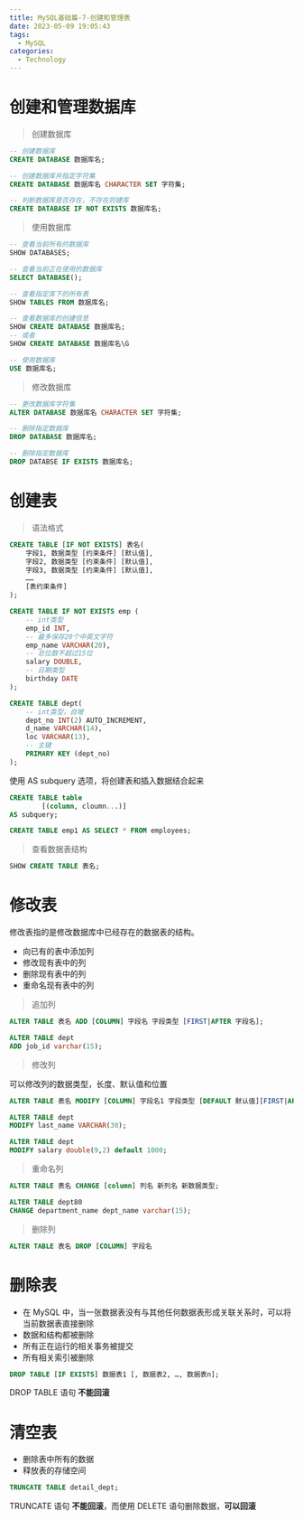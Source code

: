 ```yaml
---
title: MySQL基础篇-7-创建和管理表
date: 2023-05-09 19:05:43
tags: 
  - MySQL
categories: 
  - Technology
---
```


# 创建和管理数据库

> 创建数据库

```sql
-- 创建数据库
CREATE DATABASE 数据库名;

-- 创建数据库并指定字符集
CREATE DATABASE 数据库名 CHARACTER SET 字符集;

-- 判断数据库是否存在，不存在则建库
CREATE DATABASE IF NOT EXISTS 数据库名;
```

> 使用数据库

```sql
-- 查看当前所有的数据库
SHOW DATABASES;

-- 查看当前正在使用的数据库
SELECT DATABASE();

-- 查看指定库下的所有表
SHOW TABLES FROM 数据库名;

-- 查看数据库的创建信息
SHOW CREATE DATABASE 数据库名;
-- 或者
SHOW CREATE DATABASE 数据库名\G

-- 使用数据库
USE 数据库名;
```

> 修改数据库

```sql
-- 更改数据库字符集
ALTER DATABASE 数据库名 CHARACTER SET 字符集;

-- 删除指定数据库
DROP DATABASE 数据库名;

-- 删除指定数据库
DROP DATABSE IF EXISTS 数据库名;
```

# 创建表

> 语法格式

```sql
CREATE TABLE [IF NOT EXISTS] 表名(
    字段1, 数据类型 [约束条件] [默认值],
    字段2, 数据类型 [约束条件] [默认值],
    字段3, 数据类型 [约束条件] [默认值],
    ……
    [表约束条件]
);
```

```sql
CREATE TABLE IF NOT EXISTS emp (
    -- int类型
    emp_id INT,
    -- 最多保存20个中英文字符
    emp_name VARCHAR(20),
    -- 总位数不超过15位
    salary DOUBLE,
    -- 日期类型
    birthday DATE
);

CREATE TABLE dept(
    -- int类型，自增
    dept_no INT(2) AUTO_INCREMENT,
    d_name VARCHAR(14),
    loc VARCHAR(13),
    -- 主键
    PRIMARY KEY (dept_no)
);
```

 使用 AS subquery 选项，将创建表和插入数据结合起来 

```sql
CREATE TABLE table 
		[(column, cloumn...)]
AS subquery;		
```

```sql
CREATE TABLE emp1 AS SELECT * FROM employees;
```

> 查看数据表结构

```sql
SHOW CREATE TABLE 表名;
```

# 修改表

 修改表指的是修改数据库中已经存在的数据表的结构。 

* 向已有的表中添加列 
* 修改现有表中的列 
* 删除现有表中的列 
* 重命名现有表中的列  

> 追加列

```sql
ALTER TABLE 表名 ADD [COLUMN] 字段名 字段类型 [FIRST|AFTER 字段名];
```

```sql
ALTER TABLE dept 
ADD job_id varchar(15);
```

> 修改列

 可以修改列的数据类型，长度、默认值和位置 

```sql
ALTER TABLE 表名 MODIFY [COLUMN] 字段名1 字段类型 [DEFAULT 默认值][FIRST|AFTER 字段名2];
```

```sql
ALTER TABLE dept
MODIFY last_name VARCHAR(30);

ALTER TABLE dept 
MODIFY salary double(9,2) default 1000;
```

> 重命名列

```sql
ALTER TABLE 表名 CHANGE [column] 列名 新列名 新数据类型;
```

```sql
ALTER TABLE dept80
CHANGE department_name dept_name varchar(15);
```

> 删除列

```sql
ALTER TABLE 表名 DROP [COLUMN] 字段名
```

# 删除表

* 在 MySQL 中，当一张数据表没有与其他任何数据表形成关联关系时，可以将当前数据表直接删除
* 数据和结构都被删除
* 所有正在运行的相关事务被提交
* 所有相关索引被删除 

```sql
DROP TABLE [IF EXISTS] 数据表1 [, 数据表2, …, 数据表n];
```

 DROP TABLE 语句 **不能回滚** 

# 清空表

* 删除表中所有的数据 
* 释放表的存储空间  

```sql
TRUNCATE TABLE detail_dept;
```

 TRUNCATE 语句 **不能回滚**，而使用 DELETE 语句删除数据，**可以回滚** 

